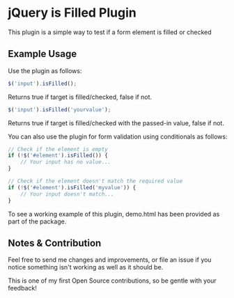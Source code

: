 
# jQuery is Filled Plugin

This plugin is a simple way to test if a form element is filled or checked

## Example Usage

Use the plugin as follows:

```js
$('input').isFilled();
```

Returns true if target is filled/checked, false if not.

```js
$('input').isFilled('yourvalue');
```

Returns true if target is filled/checked with the passed-in value, false if not.

You can also use the plugin for form validation using conditionals as follows:
```js
// Check if the element is empty
if (!$('#element').isFilled()) {
    // Your input has no value...
}

// Check if the element doesn't match the required value
if (!$('#element').isFilled('myvalue')) {
    // Your input doesn't match...
}
```

To see a working example of this plugin, demo.html has been provided as part of the package.

## Notes & Contribution

Feel free to send me changes and improvements, or file an issue if you notice something isn't working as well as it should be.

This is one of my first Open Source contributions, so be gentle with your feedback!
